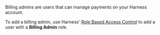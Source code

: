 Billing admins are users that can manage payments on your Harness account.

To add a billing admin, use Harness' [Role Based Access Control](/docs/platform/role-based-access-control/add-users) to add a user with a **Billing Admin** role.